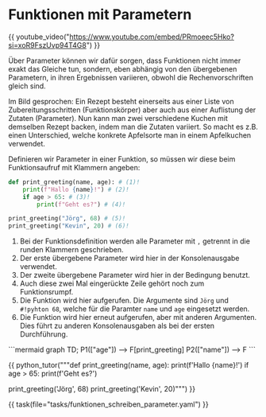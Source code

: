 # Funktionen mit Parametern

{{ youtube_video("https://www.youtube.com/embed/PRmoeec5Hko?si=xoR9FszUvp94T4G8") }}

Über Parameter können wir dafür sorgen, dass Funktionen nicht immer exakt das Gleiche tun, sondern, eben abhängig von 
den übergebenen Parametern, in ihren Ergebnissen variieren, obwohl die Rechenvorschriften gleich sind.

Im Bild gesprochen: Ein Rezept besteht einerseits aus einer Liste von Zubereitungsschritten (Funktionskörper)
aber auch aus einer Auflistung der Zutaten (Parameter). Nun kann man zwei verschiedene Kuchen mit demselben Rezept 
backen, indem man die Zutaten variiert. So macht es z.B. einen Unterschied, welche konkrete Apfelsorte man in einem
Apfelkuchen verwendet.

Definieren wir Parameter in einer Funktion, so müssen wir diese beim Funktionsaufruf mit Klammern angeben:

<div class="grid" markdown>
<div markdown>

```python
def print_greeting(name, age): # (1)!
    print(f"Hallo {name}!") # (2)!
    if age > 65: # (3)!
        print(f"Geht es?") # (4)! 

print_greeting("Jörg", 68) # (5)!
print_greeting("Kevin", 20) # (6)!
```

1. Bei der Funktionsdefinition werden alle Parameter mit `,` getrennt in die runden Klammern geschrieben.
2. Der erste übergebene Parameter wird hier in der Konsolenausgabe verwendet.
3. Der zweite übergebene Parameter wird hier in der Bedingung benutzt.
4. Auch diese zwei Mal eingerückte Zeile gehört noch zum Funktionsrumpf.
5. Die Funktion wird hier aufgerufen. Die Argumente sind `Jörg` und `#!pyhton 68`, welche für die Paramter `name` und `age` eingesetzt werden.
6. Die Funktion wird hier erneut aufgerufen, aber mit anderen Argumenten. Dies führt zu anderen Konsolenausgaben als bei der ersten Durchführung. 

</div>

<div markdown>
```mermaid
graph TD;
    P1(["age"]) --> F[print_greeting]
    P2(["name"]) --> F
```
</div>
</div>

{{ python_tutor("""def print_greeting(name, age):
    print(f'Hallo {name}!')
    if age > 65:
        print(f'Geht es?') 

print_greeting('Jörg', 68)
print_greeting('Kevin', 20)""") }}

{{ task(file="tasks/funktionen_schreiben_parameter.yaml") }}

